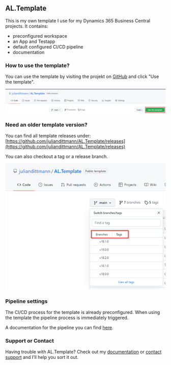## AL.Template

This is my own template I use for my Dynamics 365 Business Central projects. It contains:

- preconfigured workspace
- an App and Testapp
- default configured CI/CD pipeline 
- documentation

### How to use the template?

You can use the template by visiting the projekt on [GitHub](https://github.com/juliandittmann/AL.Template) and click "Use the template".

![TemplateUsage](/assets/UseTemplate.png)

### Need an older template version?

You can find all template releases under: [https://github.com/juliandittmann/AL.Template/releases](https://github.com/juliandittmann/AL.Template/releases)


You can also checkout a tag or a release branch.

![TemplateUsage](/assets/ReleaseBranches.png)

### Pipeline settings

The CI/CD process for the template is already preconfigured. When using the template the pipeline process is immediately triggered.

A documentation for the pipeline you can find [here](https://docs.github.com/categories/github-pages-basics/).

### Support or Contact

Having trouble with AL.Template? Check out my [documentation](https://docs.github.com/categories/github-pages-basics/) or [contact support](https://github.com/juliandittmann/AL.Template/issues) and I’ll help you sort it out.
